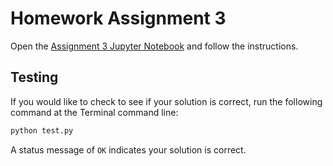 # Homework Assignment 3

Open the [Assignment 3 Jupyter Notebook](assignment3.ipynb) and follow the instructions.

## Testing

If you would like to check to see if your solution is correct, run the following command at the Terminal command line:

```bash
python test.py
```

A status message of `OK` indicates your solution is correct.
